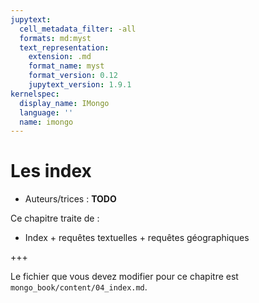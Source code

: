 ```yaml
---
jupytext:
  cell_metadata_filter: -all
  formats: md:myst
  text_representation:
    extension: .md
    format_name: myst
    format_version: 0.12
    jupytext_version: 1.9.1
kernelspec:
  display_name: IMongo
  language: ''
  name: imongo
---
```


# Les index

* Auteurs/trices : **TODO**

Ce chapitre traite de :
* Index + requêtes textuelles + requêtes géographiques

+++

Le fichier que vous devez modifier pour ce chapitre est `mongo_book/content/04_index.md`.
